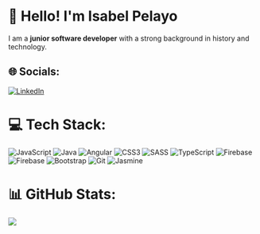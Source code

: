 # 👋 Hello! I'm Isabel Pelayo

I am a **junior software developer** with a strong background in history and technology.

## 🌐 Socials:
[![LinkedIn](https://img.shields.io/badge/LinkedIn-%230077B5.svg?logo=linkedin&logoColor=white)](https://linkedin.com/in/isabel-pelayo-forcada-b5bba42a5/) 

# 💻 Tech Stack:
![JavaScript](https://img.shields.io/badge/javascript-%23323330.svg?style=flat&logo=javascript&logoColor=%23F7DF1E) ![Java](https://img.shields.io/badge/java-%23ED8B00.svg?style=flat&logo=openjdk&logoColor=white) ![Angular](https://img.shields.io/badge/angular-%23DD0031.svg?style=flat&logo=angular&logoColor=white) ![CSS3](https://img.shields.io/badge/css3-%231572B6.svg?style=flat&logo=css3&logoColor=white) ![SASS](https://img.shields.io/badge/SASS-hotpink.svg?style=flat&logo=SASS&logoColor=white) ![TypeScript](https://img.shields.io/badge/typescript-%23007ACC.svg?style=flat&logo=typescript&logoColor=white) ![Firebase](https://img.shields.io/badge/firebase-a08021?style=flat&logo=firebase&logoColor=ffcd34) ![Firebase](https://img.shields.io/badge/firebase-%23039BE5.svg?style=flat&logo=firebase) ![Bootstrap](https://img.shields.io/badge/bootstrap-%238511FA.svg?style=flat&logo=bootstrap&logoColor=white) ![Git](https://img.shields.io/badge/git-%23F05033.svg?style=flat&logo=git&logoColor=white) ![Jasmine](https://img.shields.io/badge/jasmine-%238A4182.svg?style=flat&logo=jasmine&logoColor=white)
# 📊 GitHub Stats:
![](https://github-readme-stats.vercel.app/api/top-langs/?username=Ipefor&theme=one_dark_pro&hide_border=true&include_all_commits=false&count_private=false&layout=compact)
